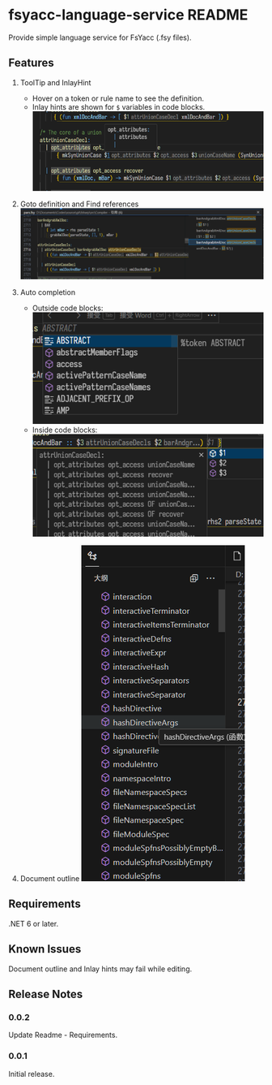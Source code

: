 # fsyacc-language-service README

Provide simple language service for FsYacc (.fsy files).

## Features

1. ToolTip and InlayHint
    - Hover on a token or rule name to see the definition.
    - Inlay hints are shown for `$` variables in code blocks.
![alt text](images/ToolTipAndInlayHint.png)

2. Goto definition and Find references
![alt text](images/GotoDefinitionAndFindReferences.png)

3. Auto completion
    - Outside code blocks:
    ![alt text](images/OutsideCodeBlocks.png)
    - Inside code blocks:
    ![alt text](images/InsideCodeBlocks.png)

4. Document outline
![alt text](images/DocumentOutline.png)

## Requirements

.NET 6 or later.

<!-- ## Extension Settings

Include if your extension adds any VS Code settings through the `contributes.configuration` extension point.

For example:

This extension contributes the following settings:

* `myExtension.enable`: Enable/disable this extension.
* `myExtension.thing`: Set to `blah` to do something. -->

## Known Issues

Document outline and Inlay hints may fail while editing.

## Release Notes

### 0.0.2

Update Readme - Requirements.

### 0.0.1

Initial release.
